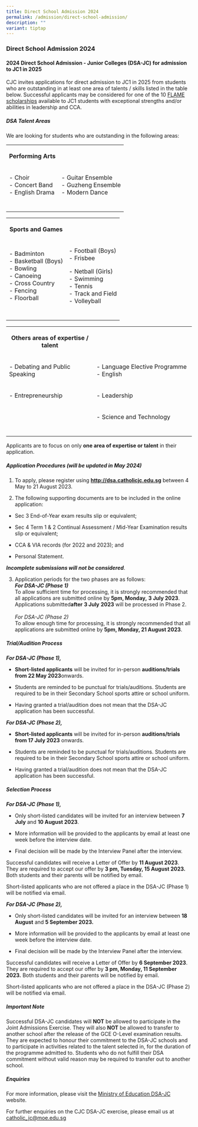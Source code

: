 ```yaml
---
title: Direct School Admission 2024
permalink: /admission/direct-school-admission/
description: ""
variant: tiptap
---
```

<h3><strong>Direct School Admission 2024</strong></h3>
<h4><strong>2024 Direct School Admission - Junior Colleges (DSA-JC) for admission to JC1 in 2025</strong></h4>
<p>CJC invites applications for direct admission to JC1 in 2025 from students
who are outstanding in at least one area of talents / skills listed in
the table below. Successful applicants may be considered for one of the
10 <a href="/admission/scholarships/" rel="noopener noreferrer nofollow" target="_blank">FLAME scholarships</a> available
to JC1 students with exceptional strengths and/or abilities in leadership
and CCA.</p>
<h5><strong>DSA Talent Areas</strong></h5>
<p>We are looking for students who are outstanding in the following areas:</p>
<table>
<tbody>
<tr>
<th rowspan="1" colspan="1">
<p>Performing Arts</p>
</th>
<th rowspan="1" colspan="1">
<p></p>
</th>
</tr>
<tr>
<td rowspan="1" colspan="1">
<p>- Choir
<br>- Concert Band
<br>- English Drama
<br>
</p>
</td>
<td rowspan="1" colspan="1">
<p>- Guitar Ensemble
<br>- Guzheng Ensemble
<br>- Modern Dance</p>
</td>
</tr>
<tr>
<td rowspan="1" colspan="1">
<p></p>
</td>
<td rowspan="1" colspan="1">
<p></p>
</td>
</tr>
</tbody>
</table>
<table>
<tbody>
<tr>
<th rowspan="1" colspan="1">
<p>Sports and Games</p>
</th>
<th rowspan="1" colspan="1">
<p></p>
</th>
</tr>
<tr>
<td rowspan="1" colspan="1">
<p>- Badminton
<br>- Basketball (Boys)
<br>- Bowling
<br>- Canoeing
<br>- Cross Country
<br>- Fencing
<br>- Floorball
<br>
</p>
</td>
<td rowspan="1" colspan="1">
<p>- Football (Boys)
<br>- Frisbee</p>
<p>- Netball (Girls)
<br>- Swimming
<br>- Tennis
<br>- Track and Field
<br>- Volleyball</p>
</td>
</tr>
<tr>
<td rowspan="1" colspan="1">
<p></p>
</td>
<td rowspan="1" colspan="1">
<p></p>
</td>
</tr>
</tbody>
</table>
<table>
<tbody>
<tr>
<th rowspan="1" colspan="1">
<p>Others areas of expertise / talent</p>
</th>
<th rowspan="1" colspan="1">
<p></p>
</th>
</tr>
<tr>
<td rowspan="1" colspan="1">
<p>- Debating and Public Speaking</p>
</td>
<td rowspan="1" colspan="1">
<p>- Language Elective Programme - English</p>
</td>
</tr>
<tr>
<td rowspan="1" colspan="1">
<p>- Entrepreneurship</p>
</td>
<td rowspan="1" colspan="1">
<p>- Leadership</p>
</td>
</tr>
<tr>
<td rowspan="1" colspan="1">
<p></p>
</td>
<td rowspan="1" colspan="1">
<p>- Science and Technology</p>
</td>
</tr>
<tr>
<td rowspan="1" colspan="1">
<p></p>
</td>
<td rowspan="1" colspan="1">
<p></p>
</td>
</tr>
</tbody>
</table>
<p>Applicants are to focus on only <strong>one area of expertise or talent</strong> in
their application.</p>
<h5><strong>Application Procedures</strong> (will be updated in May 2024)</h5>
<ol data-tight="true" class="tight">
<li>
<p>To apply, please register using <strong><a href="http://dsa.catholicjc.edu.sg/" rel="noopener noreferrer nofollow" target="_blank">http://dsa.catholicjc.edu.sg</a></strong> between
4 May to 21 August 2023.</p>
</li>
<li>
<p>The following supporting documents are to be included in the online application:</p>
</li>
</ol>
<ul data-tight="true" class="tight">
<li>
<p>Sec 3 End-of-Year exam results slip or equivalent;</p>
</li>
<li>
<p>Sec 4 Term 1 &amp; 2 Continual Assessment / Mid-Year Examination results
slip or equivalent;</p>
</li>
<li>
<p>CCA &amp; VIA records (for 2022 and 2023); and</p>
</li>
<li>
<p>Personal Statement.</p>
</li>
</ul>
<p><strong><em>Incomplete submissions will not be considered</em></strong>.</p>
<ol start="3" data-tight="true" class="tight">
<li>
<p>Application periods for the two phases are as follows:
<br><strong><em>For DSA-JC (Phase 1)</em><br></strong> To allow sufficient
time for processing, it is strongly recommended that all applications are
submitted online by&nbsp;<strong>5pm, Monday,</strong>  <strong>3 July 2023</strong>.
<br>Applications submitted<strong>after</strong>&nbsp;<strong>3 July</strong>&nbsp;<strong>2023</strong>&nbsp;will
be processed in Phase 2.
<br>
<br><em>For DSA-JC (Phase 2)</em> 
<br>To allow enough time for processing, it is strongly recommended that all
applications are submitted online by <strong>5pm, Monday, 21 August 2023</strong>.</p>
</li>
</ol>
<h5><strong>Trial/Audition Process</strong></h5>
<p><strong><em>For DSA-JC (Phase 1),</em></strong>
</p>
<ul data-tight="true" class="tight">
<li>
<p><strong>Short-listed applicants</strong> will be invited for in-person <strong>auditions/trials from 22 May 2023</strong>onwards.</p>
</li>
<li>
<p>Students are reminded to be punctual for trials/auditions. Students are
required to be in their Secondary School sports attire or school uniform.</p>
</li>
<li>
<p>Having granted a trial/audition does not mean that the DSA-JC application
has been successful.</p>
</li>
</ul>
<p><strong><em>For DSA-JC (Phase 2),</em></strong>
</p>
<ul data-tight="true" class="tight">
<li>
<p><strong>Short-listed applicants</strong> will be invited for in-person <strong>auditions/trials from 17 July 2023</strong> onwards.</p>
</li>
<li>
<p>Students are reminded to be punctual for trials/auditions. Students are
required to be in their Secondary School sports attire or school uniform.</p>
</li>
<li>
<p>Having granted a trial/audition does not mean that the DSA-JC application
has been successful.</p>
</li>
</ul>
<h5><strong>Selection Process</strong></h5>
<p><strong><em>For DSA-JC (Phase 1),</em></strong>
</p>
<ul data-tight="true" class="tight">
<li>
<p>Only short-listed candidates will be invited for an interview between <strong>7 July</strong> and <strong>10 August 2023</strong>.</p>
</li>
<li>
<p>More information will be provided to the applicants by email at least
one week before the interview date.</p>
</li>
<li>
<p>Final decision will be made by the Interview Panel after the interview.</p>
</li>
</ul>
<p>Successful candidates will receive a Letter of Offer by <strong>11 August 2023</strong>.
They are required to accept our offer by <strong>3 pm, Tuesday, 15 August 2023.</strong> Both
students and their parents will be notified by email.</p>
<p>Short-listed applicants who are not offered a place in the DSA-JC (Phase
1) will be notified via email.</p>
<p><strong><em>For DSA-JC (Phase 2),</em></strong>
</p>
<ul data-tight="true" class="tight">
<li>
<p>Only short-listed candidates will be invited for an interview between <strong>18 August</strong> and <strong>5 September 2023.</strong>
</p>
</li>
<li>
<p>More information will be provided to the applicants by email at least
one week before the interview date.</p>
</li>
<li>
<p>Final decision will be made by the Interview Panel after the interview.</p>
</li>
</ul>
<p>Successful candidates will receive a Letter of Offer by <strong>6 September 2023</strong>.
They are required to accept our offer by <strong>3 pm, Monday, 11 September 2023.</strong> Both
students and their parents will be notified by email.</p>
<p>Short-listed applicants who are not offered a place in the DSA-JC (Phase
2) will be notified via email.</p>
<h5><strong>Important Note</strong></h5>
<p>Successful DSA-JC candidates will <strong>NOT</strong> be allowed to participate
in the Joint Admissions Exercise. They will also <strong>NOT</strong> be
allowed to transfer to another school after the release of the GCE O-Level
examination results. They are expected to honour their commitment to the
DSA-JC schools and to participate in activities related to the talent selected
in, for the duration of the programme admitted to. Students who do not
fulfill their DSA commitment without valid reason may be required to transfer
out to another school.</p>
<h5><strong>Enquiries</strong></h5>
<p>For more information, please visit the <a href="https://www.moe.gov.sg/post-secondary/admissions/dsa" rel="noopener noreferrer nofollow" target="_blank">Ministry of Education DSA-JC</a> website.</p>
<p>For further enquiries on the CJC DSA-JC exercise, please email us at
<a href="mailto:catholic_jc@moe.edu.sg" rel="noopener noreferrer nofollow" target="_blank">catholic_jc@moe.edu.sg</a>
</p>
